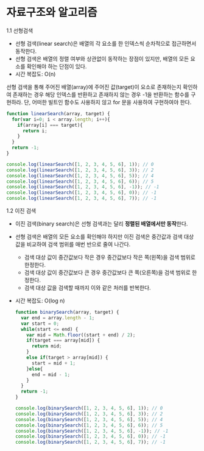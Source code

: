 # 자료구조와 알고리즘

1.1 선형검색

- 선형 검색(linear search)은 배열의 각 요소를 한 인덱스씩 순차적으로 접근하면서 동작한다.
- 선형 검색은 배열의 정렬 여부와 상관없이 동작하는 장점이 있지만, 배열의 모든 요소를 확인해야 하는 단점이 있다.
- 시간 복잡도: O(n)

선형 검색을 통해 주어진 배열(array)에 주어진 값(target)이 요소로 존재하는지 확인하여 존재하는 경우 해당 인덱스를 반환하고 존재하지 않는 경우 -1을 반환하는 함수를 구현하라. 단, 어떠한 빌트인 함수도 사용하지 않고 for 문을 사용하여 구현하여야 한다.

```javascript
function linearSearch(array, target) {
  for(var i=0; i < array.length; i++){
    if(array[i] === target){
      return i;
    }
  }
  return -1;
}

console.log(linearSearch([1, 2, 3, 4, 5, 6], 1)); // 0
console.log(linearSearch([1, 2, 3, 4, 5, 6], 3)); // 2
console.log(linearSearch([1, 2, 3, 4, 5, 6], 5)); // 4
console.log(linearSearch([1, 2, 3, 4, 5, 6], 6)); // 5
console.log(linearSearch([1, 2, 3, 4, 5, 6], -1)); // -1
console.log(linearSearch([1, 2, 3, 4, 5, 6], 0)); // -1
console.log(linearSearch([1, 2, 3, 4, 5, 6], 7)); // -1
```



1.2 이진 검색

- 이진 검색(binary search)은 선형 검색과는 달리 **정렬된 배열에서만 동작**한다.

- 선형 검색은 배열의 모든 요소를 확인해야 하지만 이진 검색은 중간값과 검색 대상 값을 비교하여 검색 범위를 매번 반으로 줄여 나간다.

  - 검색 대상 값이 중간값보다 작은 경우 중간값보다 작은 쪽(왼쪽)을 검색 범위로 한정한다.
  - 검색 대상 값이 중간값보다 큰 경우 중간값보다 큰 쪽(오른쪽)을 검색 범위로 한정한다.
  - 검색 대상 값을 검색할 때까지 이와 같은 처러를 반복한다.

- 시간 복잡도: O(log n)

  ```javascript
  function binarySearch(array, target) {
    var end = array.length - 1;
    var start = 0;
    while(start <= end) {
      var mid = Math.floor((start + end) / 2);
      if(target === array[mid]) {
        return mid;
      }
      else if(target > array[mid]) {
        start = mid + 1;
      }else{
        end = mid - 1;
      }
    }
    return -1;
  }
  
  console.log(binarySearch([1, 2, 3, 4, 5, 6], 1)); // 0
  console.log(binarySearch([1, 2, 3, 4, 5, 6], 3)); // 2
  console.log(binarySearch([1, 2, 3, 4, 5, 6], 5)); // 4
  console.log(binarySearch([1, 2, 3, 4, 5, 6], 6)); // 5
  console.log(binarySearch([1, 2, 3, 4, 5, 6], -1)); // -1
  console.log(binarySearch([1, 2, 3, 4, 5, 6], 0)); // -1
  console.log(binarySearch([1, 2, 3, 4, 5, 6], 7)); // -1
  ```